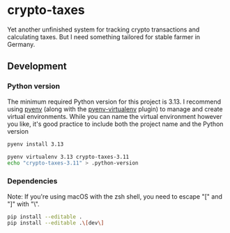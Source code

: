 # crypto-taxes
Yet another unfinished system for tracking crypto transactions and calculating taxes. But I need something tailored for stable farmer in Germany.

## Development
### Python version
The minimum required Python version for this project is 3.13. I recommend using [pyenv](https://github.com/pyenv/pyenv) (along with the [pyenv-virtualenv](https://github.com/pyenv/pyenv-virtualenv) plugin) to manage and create virtual environments. While you can name the virtual environment however you like, it's good practice to include both the project name and the Python version

```bash
pyenv install 3.13
```
```bash
pyenv virtualenv 3.13 crypto-taxes-3.11
echo "crypto-taxes-3.11" > .python-version
```

### Dependencies
Note: If you're using macOS with the zsh shell, you need to escape "\[" and "\]" with "\\".
```bash
pip install --editable .
pip install --editable .\[dev\]
```